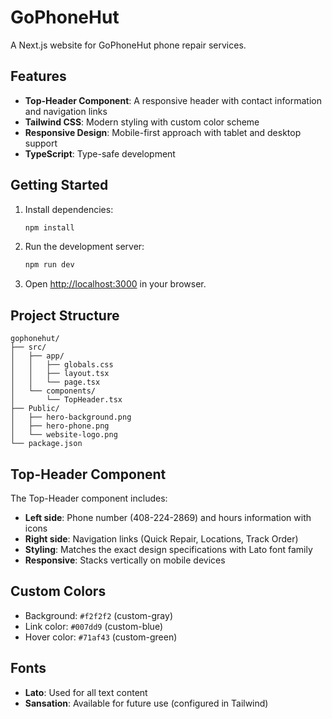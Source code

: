 # GoPhoneHut

A Next.js website for GoPhoneHut phone repair services.

## Features

- **Top-Header Component**: A responsive header with contact information and navigation links
- **Tailwind CSS**: Modern styling with custom color scheme
- **Responsive Design**: Mobile-first approach with tablet and desktop support
- **TypeScript**: Type-safe development

## Getting Started

1. Install dependencies:
   ```bash
   npm install
   ```

2. Run the development server:
   ```bash
   npm run dev
   ```

3. Open [http://localhost:3000](http://localhost:3000) in your browser.

## Project Structure

```
gophonehut/
├── src/
│   ├── app/
│   │   ├── globals.css
│   │   ├── layout.tsx
│   │   └── page.tsx
│   └── components/
│       └── TopHeader.tsx
├── Public/
│   ├── hero-background.png
│   ├── hero-phone.png
│   └── website-logo.png
└── package.json
```

## Top-Header Component

The Top-Header component includes:

- **Left side**: Phone number (408-224-2869) and hours information with icons
- **Right side**: Navigation links (Quick Repair, Locations, Track Order)
- **Styling**: Matches the exact design specifications with Lato font family
- **Responsive**: Stacks vertically on mobile devices

## Custom Colors

- Background: `#f2f2f2` (custom-gray)
- Link color: `#007dd9` (custom-blue)
- Hover color: `#71af43` (custom-green)

## Fonts

- **Lato**: Used for all text content
- **Sansation**: Available for future use (configured in Tailwind)
